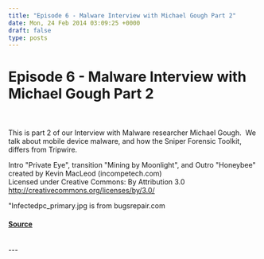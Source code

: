 ```yaml
---
title: "Episode 6 - Malware Interview with Michael Gough Part 2"
date: Mon, 24 Feb 2014 03:09:25 +0000
draft: false
type: posts
---
```

# Episode 6 - Malware Interview with Michael Gough Part 2

<br/>

<br/>
This is part 2 of our Interview with Malware researcher Michael Gough.  We talk about mobile device malware, and how the Sniper Forensic Toolkit, differs from Tripwire.

Intro "Private Eye", transition "Mining by Moonlight", and Outro "Honeybee" created by Kevin MacLeod (incompetech.com)   
Licensed under Creative Commons: By Attribution 3.0  
http://creativecommons.org/licenses/by/3.0/

"Infectedpc\_primary.jpg is from bugsrepair.com

#### [Source](http://brakeingsecurity.com/episode-6-michael-gough-part-2)

<br/>
---
